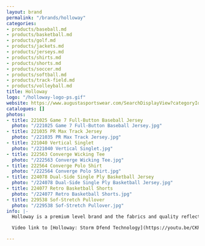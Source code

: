 ```yaml
---
layout: brand
permalink: "/brands/holloway"
categories:
- products/baseball.md
- products/basketball.md
- products/golf.md
- products/jackets.md
- products/jerseys.md
- products/shirts.md
- products/shorts.md
- products/soccer.md
- products/softball.md
- products/track-field.md
- products/volleyball.md
title: Holloway
logo: "/holloway-logo-ps.gif"
website: https://www.augustasportswear.com/SearchDisplayView?categoryId=&beginIndex=0&pageSize=20&searchTerm=holloway#facet=brand:Holloway
catalogues: []
photos:
- title: 221025 Game 7 Full-Button Baseball Jersey
  photo: "/221025 Game 7 Full-Button Baseball Jersey.jpg"
- title: 221035 PR Max Track Jersey
  photo: "/221035 PR Max Track Jersey.jpg"
- title: 221040 Vertical Singlet
  photo: "/221040 Vertical Singlet.jpg"
- title: 222563 Converge Wicking Tee
  photo: "/222563 Converge Wicking Tee.jpg"
- title: 222564 Converge Polo Shirt
  photo: "/222564 Converge Polo Shirt.jpg"
- title: 224078 Dual-Side Single Ply Basketball Jersey
  photo: "/224078 Dual-Side Single Ply Basketball Jersey.jpg"
- title: 224077 Retro Basketball Shorts
  photo: "/224077 Retro Basketball Shorts.jpg"
- title: 229538 Sof-Stretch Pullover
  photo: "/229538 Sof-Stretch Pullover.jpg"
info: |-
  Holloway is a premium level brand and the fabrics and quality reflect that.

  Video link to [Holloway: Storm Dfend Technology](https://youtu.be/CKRRO8cYWL4)

---
```

